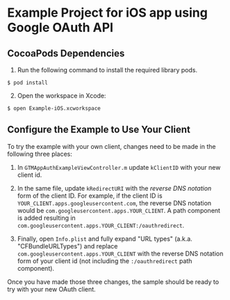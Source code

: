 # Example Project for iOS app using Google OAuth API

## CocoaPods Dependencies

1. Run the following command to install the required
library pods.

```
$ pod install
```

2. Open the workspace in Xcode:

```
$ open Example-iOS.xcworkspace
```


## Configure the Example to Use Your Client

To try the example with your own client, changes need to be made in the following
three places:

1. In `GTMAppAuthExampleViewController.m` update `kClientID` with your new client
id.

2. In the same file, update `kRedirectURI` with the *reverse DNS notation* form
of the client ID. For example, if the client ID is
`YOUR_CLIENT.apps.googleusercontent.com`, the reverse DNS notation would be
`com.googleusercontent.apps.YOUR_CLIENT`. A path component is added resulting in
`com.googleusercontent.apps.YOUR_CLIENT:/oauthredirect`.

3. Finally, open `Info.plist` and fully expand "URL types" (a.k.a.
"CFBundleURLTypes") and replace `com.googleusercontent.apps.YOUR_CLIENT` with
the reverse DNS notation form of your client id (not including the
`:/oauthredirect` path component).

Once you have made those three changes, the sample should be ready to try with
your new OAuth client.
